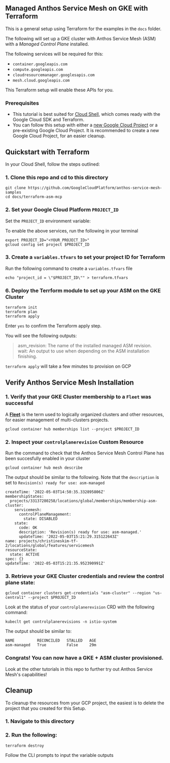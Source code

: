 ## Managed Anthos Service Mesh on GKE with Terraform 

This is a general setup using Terraform for the examples in the `docs` folder. 

The following will set up a GKE cluster with Anthos Service Mesh (ASM) with a _Managed Control Plane_ installed. 

The following services will be required for this: 
* `container.googleapis.com`
* `compute.googleapis.com`
* `cloudresourcemanager.googlesapis.com`
* `mesh.cloud.googleapis.com`

This Terraform setup will enable these APIs for you.

### Prerequisites
* This tutorial is best suited for [Cloud Shell](https://shell.cloud.google.com), which comes ready with the Google Cloud SDK and Terraform.
*  You can follow this setup with either a [new Google Cloud Project](https://cloud.google.com/resource-manager/docs/creating-managing-projects#creating_a_project) or a pre-existing Google Cloud Project. It is recommended to create a new Google Cloud Project, for an easier cleanup.

## Quickstart with Terraform
In your Cloud Shell, follow the steps outlined:
### 1.  Clone this repo and cd to this directory
```
git clone https://github.com/GoogleCloudPlatform/anthos-service-mesh-samples
cd docs/terraform-asm-mcp
```
### 2. Set your Google Cloud Platform `PROJECT_ID`

Set the `PROJECT_ID` environment variable:

To enable the above services, run the following in your terminal
```
export PROJECT_ID="<YOUR_PROJECT_ID>"
gcloud config set project $PROJECT_ID
```
### 3.  Create a `variables.tfvars` to set your project ID for Terraform
Run the following command to create a `variables.tfvars` file
```
echo "project_id = \"$PROJECT_ID\"" > terraform.tfvars
```

### 6.  Deploy the Terrform module to set up your ASM on the GKE Cluster
```
terraform init
terraform plan 
terraform apply 
```
Enter `yes` to confirm the Terraform apply step.

You will see the following outputs:

 >  asm_revision: The name of the installed managed ASM revision.          
    wait: An output to use when depending on the ASM installation finishing.

`terraform apply` will take a few minutes to provision on GCP

## Verify Anthos Service Mesh Installation
### 1.  Verify that your GKE Cluster membership to a `Fleet` was successful 
A **[Fleet](https://cloud.google.com/anthos/multicluster-management/fleets)** is the term used to logically organized clusters and other resources, for easier management of multi-clusters projects. 
```
gcloud container hub memberships list --project $PROJECT_ID
```

### 2. Inspect your `controlplanerevision` Custom Resource 
Run the command to check that the Anthos Service Mesh Control Plane has been succesfully enabled in your cluster
```
gcloud container hub mesh describe
```
The output should be similar to the following. Note that the `description` is set to `Revision(s) ready for use: asm-managed`
```
createTime: '2022-05-03T14:50:35.332895806Z'
membershipStates:
  projects/33137280258/locations/global/memberships/membership-asm-cluster:
    servicemesh:
      controlPlaneManagement:
        state: DISABLED
    state:
      code: OK
      description: 'Revision(s) ready for use: asm-managed.'
      updateTime: '2022-05-03T15:21:29.315122643Z'
name: projects/christineskim-tf-2/locations/global/features/servicemesh
resourceState:
  state: ACTIVE
spec: {}
updateTime: '2022-05-03T15:21:35.952390991Z'
```
### 3. Retrieve your GKE Cluster credentials and review the control plane state: 
```
gcloud container clusters get-credentials "asm-cluster" --region "us-central1" --project $PROJECT_ID
```
Look at the status of your `controlplanerevision` CRD with the following command: 
```
kubeclt get controlplanerevisions -n istio-system
```
The output should be similar to: 
```
NAME          RECONCILED   STALLED   AGE
asm-managed   True         False     29m
```
### Congrats! You can now have a GKE + ASM cluster provisioned. 
Look at the other tutorials in this repo to further try out Anthos Service Mesh's capabilities!

## Cleanup
To cleanup the resources from your GCP project, the easiest is to delete the project that you created for this Setup.
### 1. Navigate to this directory
### 2. Run the following:
```
terraform destroy
```
Follow the CLI prompts to input the variable outputs